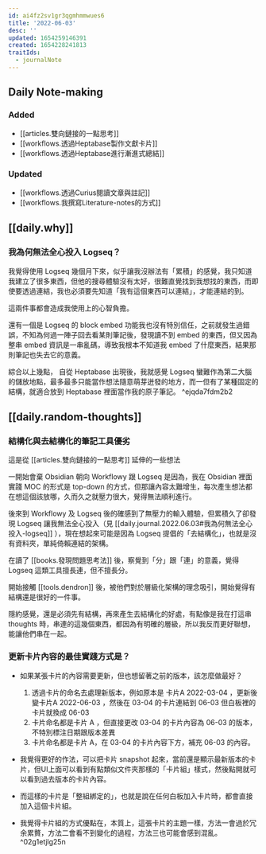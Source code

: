 ```yaml
---
id: ai4fz2sv1gr3qgmhmmwues6
title: '2022-06-03'
desc: ''
updated: 1654259146391
created: 1654228241813
traitIds:
  - journalNote
---
```


## Daily Note-making

### Added

* [[articles.雙向鏈接的一點思考]]
* [[workflows.透過Heptabase製作文獻卡片]]
* [[workflows.透過Heptabase進行漸進式總結]]

### Updated

* [[workflows.透過Curius閱讀文章與註記]]
* [[workflows.我撰寫Literature-notes的方式]]

## [[daily.why]]

### 我為何無法全心投入 Logseq？
我覺得使用 Logseq 幾個月下來，似乎讓我沒辦法有「累積」的感覺，我只知道我建立了很多東西，但他的搜尋體驗沒有太好，很難直覺找到我想找的東西，而即使要透過連結，我也必須要先知道「我有這個東西可以連結」，才能連結的到。

這兩件事都會造成我使用上的心智負擔。

還有一個是 Logseq 的 block embed 功能我也沒有特別信任，之前就發生過錯誤，不知為何過一陣子回去看某則筆記後，發現讀不到 embed 的東西，但又因為整串 embed 資訊是一串亂碼，導致我根本不知道我 embed 了什麼東西，結果那則筆記也失去它的意義。

綜合以上幾點， 自從 Heptabase 出現後，我就感覺 Logseq 蠻難作為第二大腦的儲放地點，最多最多只能當作想法隨意萌芽迸發的地方，而一但有了某種固定的結構，就適合放到 Heptabase 裡面當作我的原子筆記。 ^ejqda7fdm2b2

## [[daily.random-thoughts]]

### 結構化與去結構化的筆記工具優劣

這是從 [[articles.雙向鏈接的一點思考]] 延伸的一些想法

一開始會棄 Obsidian 朝向 Workflowy 跟 Logseq 是因為，我在 Obsidian 裡面實踐 MOC 的形式是 top-down 的方式，但那讓內容太難增生，每次產生想法都在想這個該放哪，久而久之就壓力很大，覺得無法順利進行。

後來到 Workflowy 及 Logseq 後的確感到了無壓力的輸入體驗，但累積久了卻發現 Logseq 讓我無法全心投入（見 [[daily.journal.2022.06.03#我為何無法全心投入-logseq]] ），現在想起來可能是因為 Logseq 提倡的「去結構化」，也就是沒有資料夾，單純倚賴連結的架構。

在讀了 [[books.發現問題思考法]] 後，察覺到「分」跟「連」的意義，覺得 Logseq 這類工具擅長連，但不擅長分。

開始接觸 [[tools.dendron]] 後，被他們對於層級化架構的理念吸引，開始覺得有結構還是很好的一件事。

隱約感覺，還是必須先有結構，再來產生去結構化的好處，有點像是我在打這串 thoughts 時，串連的這幾個東西，都因為有明確的層級，所以我反而更好聯想，能讓他們串在一起。

### 更新卡片內容的最佳實踐方式是？

* 如果某張卡片的內容需要更新，但也想留著之前的版本，該怎麼做最好？

  1. 透過卡片的命名去處理新版本，例如原本是 卡片A 2022-03-04 ，更新後變卡片A 2022-06-03 ，然後在 03-04 的卡片連結到 06-03 但白板裡的卡片就換成 06-03 
  2. 卡片命名都是卡片 A ，但直接更改 03-04 的卡片內容為 06-03 的版本，不特別標注日期跟版本差異
  3. 卡片命名都是卡片 A，在 03-04 的卡片內容下方，補充 06-03 的內容。

* 我覺得更好的作法，可以把卡片 snapshot 起來，當前還是顯示最新版本的卡片，但UI上面可以看到有點類似文件夾那樣的「卡片組」樣式，然後點開就可以看到過去版本的卡片內容。

* 而這樣的卡片是「整組綁定的」，也就是說在任何白板加入卡片時，都會直接加入這個卡片組。

* 我覺得卡片組的方式優點在，本質上，這張卡片的主題一樣，方法一會過於冗余累贅，方法二會看不到變化的過程，方法三也可能會感到混亂。 ^02g1etjlg25n
